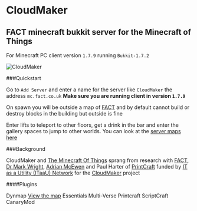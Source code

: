 # CloudMaker
## FACT minecraft bukkit server for the Minecraft of Things
For Minecraft PC client version `1.7.9` running `Bukkit-1.7.2`

![CloudMaker](https://github.com/cheapjack/cheapjack.github.io/blob/master/tumblr_files/Cloudmaker.png)

###Quickstart

Go to `Add Server` and enter a name for the server like `CloudMaker` the address `mc.fact.co.uk`
**Make sure you are running client in version `1.7.9`**

On spawn you will be outside a map of [FACT](http://fact.co.uk/) and by default cannot build or destroy blocks in the building but outside is fine

Enter lifts to teleport to other floors, get a drink in the bar and enter the gallery spaces to jump to other worlds.
You can look at the [server maps here](http://mc.fact.co.uk)

###Background

CloudMaker and [The Minecraft Of Things](http://minecraftofthings.tumblr.com) sprang from research with [FACT](http://fact.co.uk/), [Dr Mark Wright](https://twitter.com/dr_mark_wright), [Adrian McEwen](http://www.mcqn.com/) and Paul Harter of [PrintCraft](http://www.printcraft.org/) funded by [IT as a Utility (ITaaU) Network](http://www.itutility.ac.uk) for the [CloudMaker](http://www.fact.co.uk/projects/cloudmaker-making-minecraft-real.aspx) project

####Plugins

Dynmap  [View the map](http://mc.fact.co.uk)
Essentials
Multi-Verse
Printcraft
ScriptCraft
CanaryMod

